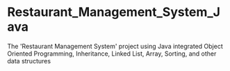 # Restaurant_Management_System_Java
The 'Restaurant Management System' project using Java integrated Object Oriented Programming, Inheritance, Linked List, Array, Sorting, and other data structures
